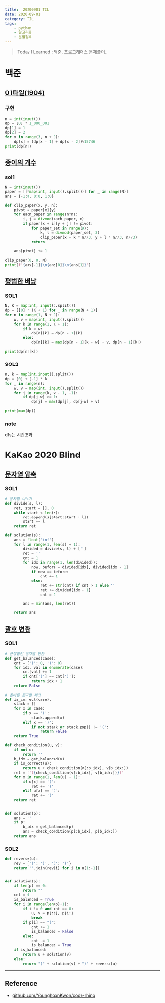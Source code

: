 ```yaml
---
title:  20200901 TIL
date: 2020-09-01
category: TIL
tags:
    - python
    - 알고리즘
    - 분할정복
---
```


> Today I Learned : 백준, 프로그래머스 문제풀이.. 

# 백준

## [01타일(1904)](https://www.acmicpc.net/problem/1904)

### 구현
```python
n = int(input())
dp = [0] * 1_000_001
dp[1] = 1
dp[2] = 2
for x in range(3, n + 1):
    dp[x] = (dp[x - 1] + dp[x - 2])%15746
print(dp[n])
```

## [종이의 개수](https://www.acmicpc.net/problem/1780)

### sol1
```python
N = int(input())
paper = [[*map(int, input().split())] for _ in range(N)]
ans = {-1:0, 0:0, 1:0}

def clip_paper(x, y, n):    
    pivot = paper[x][y]
    for each_paper in range(n*n):
        i, j = divmod(each_paper, n)
        if paper[x + i][y + j] != pivot:
            for paper_set in range(9):
                k, l = divmod(paper_set, 3)
                clip_paper(x + k * n//3, y + l * n//3, n//3)
            return
            
    ans[pivot] += 1
        
clip_paper(0, 0, N)
print(f'{ans[-1]}\n{ans[0]}\n{ans[1]}')
```

## [평범한 배낭](https://www.acmicpc.net/problem/12865)

### SOL1
```python
N, K = map(int, input().split())
dp = [[0] * (K + 1) for _ in range(N + 1)]
for n in range(1, N + 1):
    w, v = map(int, input().split())
    for k in range(1, K + 1):
        if k < w:
            dp[n][k] = dp[n - 1][k]
        else:
            dp[n][k] = max(dp[n - 1][k - w] + v, dp[n - 1][k])
            
print(dp[n][k])
```

### SOL2
```python
n, k = map(int,input().split())
dp = [0] + [-1] * k
for _ in range(n):
    w, v = map(int, input().split())
    for j in range(k, w - 1, -1):
        if dp[j-w] >= 0:
            dp[j] = max(dp[j], dp[j-w] + v)
        
print(max(dp))

```

### note
dfs는 시간초과

# KaKao 2020 Blind

## [문자열 압축](https://programmers.co.kr/learn/courses/30/lessons/60057)

### SOL1
```python
# 문자열 나누기
def divide(s, l):
    ret, start = [], 0
    while start < len(s):
        ret.append(s[start:start + l])
        start += l
    return ret

def solution(s):
    ans = float('inf')
    for l in range(1, len(s) + 1):
        divided = divide(s, l) + ['']
        ret = ''
        cnt = 1
        for idx in range(1, len(divided)):
            now, before = divided[idx], divided[idx - 1]
            if now == before:
                cnt += 1
            else:
                ret += str(cnt) if cnt > 1 else ''
                ret += divided[idx - 1]
                cnt = 1

        ans = min(ans, len(ret)) 
    
    return ans
```

## [괄호 변환](https://programmers.co.kr/learn/courses/30/lessons/60058)

### SOL1
```python
# 균형잡인 문자열 반환
def get_balanced(case):
    cnt = {'(': 0, ')': 0}
    for idx, val in enumerate(case):
        cnt[val] += 1
        if cnt['('] == cnt[')']:
            return idx + 1
    return False
    
# 옳바른 문자열 채크
def is_correct(case):
    stack = []
    for x in case:
        if x == '(':
            stack.append(x)
        elif x == ')':
            if not stack or stack.pop() != '(':
                return False
    return True
        
def check_condition(u, v):
    if not u:
        return ''
    b_idx = get_balanced(v)
    if is_correct(u):
        return u + check_condition(v[:b_idx], v[b_idx:])
    ret = f'({check_condition(v[:b_idx], v[b_idx:])})'
    for x in range(1, len(u) - 1):
        if u[x] == '(':
            ret += ')'
        elif u[x] == ')':
            ret += '('
    return ret


def solution(p):
    ans = ''
    if p:
        b_idx = get_balanced(p)
        ans = check_condition(p[:b_idx], p[b_idx:])
    return ans
```

### SOL2
```python
def reverse(u):
    rev = {'(': ')', ')': '('}
    return ''.join(rev[i] for i in u[1:-1])


def solution(p):
    if len(p) == 0:
        return ""
    cnt = 0
    is_balanced = True
    for i in range(len(p)+1):
        if i != 0 and cnt == 0:
            u, v = p[:i], p[i:]
            break
        if p[i] == "(":
            cnt += 1
            is_balanced = False
        else:
            cnt -= 1
            is_balanced = True
    if is_balanced:
        return u + solution(v)
    else:
        return "(" + solution(v) + ")" + reverse(u)
```

---
## Reference
- [github.com/YounghoonKwon/code-rhino](https://github.com/YounghoonKwon/code-rhino/blob/master/DAY15-programmers-%EA%B4%84%ED%98%B8%EB%B3%80%ED%99%98/sinholee.py)